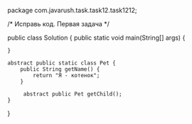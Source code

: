 package com.javarush.task.task12.task1212;

/* 
Исправь код. Первая задача
*/

public class Solution {
    public static void main(String[] args) {

    }

    abstract public static class Pet {
        public String getName() {
            return "Я - котенок";
        }

         abstract public Pet getChild();
    }
}
